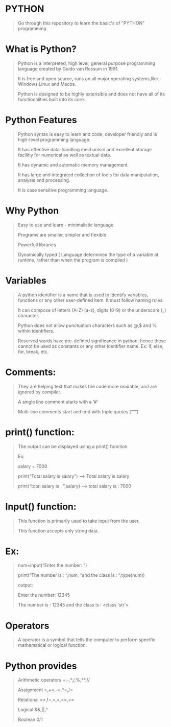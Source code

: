 # PYTHON
 >
 >Go through this repository to learn the basic's of "PYTHON" programming
# 
# 
# What is Python?
 >Python is a interpreted, high level, general purpose programming language created by Guido van Rossum in 1991.
>
 >It is free and open source, runs on all major operating systems,like - Windows,Linux and Macos.
>
 >Python is designed to be highly extensible and does not have all of its functionalities built into its core.
# 
# 
# Python Features
 >Python syntax is easy to learn and code, developer friendly and is high-level programming language.
>
 >It has effective data-handling mechanism and excellent storage facilitiy for numerical as well as textual data.
>
 >It has dynamic and automatic memory management.
>
 >It has large and integrated collection of tools for data manipulation, analysis and processing.
>
 >It is case sensitive programming language.
# 
# 
# Why Python
 >Easy to use and learn - minimalistic language
>
 >Programs are smaller, simpler and flexible
>
 >Powerfull libraries
>
 >Dynamically typed ( Language determines the type of a variable at runtime, rather than when the program is compiled )
# 
# 
# Variables
 >A python identifier is a name that is used to identify variables, functions or any other user-defined item. It must follow naming rules.
>
 >It can compose of letters (A-Z) (a-z), digits (0-9) or the underscore (_) character.
>
 >Python does not allow punctuation characters such as @,$ and % within identifiers.
>
 >Reserved words have pre-defined significance in python, hence these cannot be used as constants or any other identifier name. Ex: if, else, for, break, etc.
# 
# 
# Comments:
 >They are helping text that makes the code more readable, and are ignored by compiler.
>
 >A single line comment starts with a ‘#’
>
 >Multi-line comments start and end with triple quotes (“””)
# 
# 
# print() function:
 >The output can be displayed using a print() function.
>
 >Ex:
>
 >salary = 7000
>
 >print(“Total salary is salary”)				--> Total salary is salary
>
>print(“total salary is : ”,salary)				--> total salary is : 7000
# 
# 
# Input() function: 
 >This function is primarily used to take input from the user.
>
 >This function accepts only string data.
# Ex:
 >num=input(“Enter the number: “)
>
 >print(“The number is : “,num, “and the class is : “,type(num))
>
 >output:
>
 >Enter the number: 12345
>
 >The number is : 12345 and the class is : <class ‘str’>
# 
# 
# Operators
 >
 > A operator is a symbol that tells the computer to perform specific mathematical or logical function.
# Python provides
 >Arithmetic operators	+,-,*,/,%,**,//
>
 >Assignment		=,+=,-=,*=,/=
>
 >Relational		==,!=,<,>,<=,>=
>
 >Logical		&&,||,^
>
 >Boolean		0/1

